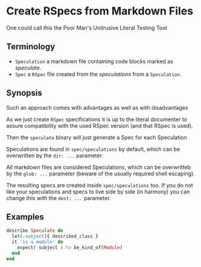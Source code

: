 # Create RSpecs from Markdown Files

One could call this the Poor Man's Unitrusive Literal Testing Tool

## Terminology

* `Speculation` a markdown file containing code blocks marked as _speculate_.
* `Spec` a `RSpec` file created from the _speculations_ from a `Speculation`.



## Synopsis

Such an approach comes with advantages as well as with disadvantages

As we just create `RSpec` specifications it is up to the literal documenter
to assure compatibility with the used RSpec version (and that RSpec is used).

Then the `speculate` binary will just generate a Spec for each Speculation

Speculations are found in `spec/speculations` by default, which can be
overwritten by the `dir: ...` parameter.

All markdown files are considered Speculations, which can be overwritteb
by the `glob: ...` parameter (beware of the usually required shell escaping).

The resulting specs are created inside `spec/speculations` too.
If you do not like your speculations and specs to live side by side (in harmony)
you can change this with the `dest: ...` parameter.

## Examples

```ruby speculate
describe Speculate do
  let(:subject){ described_class }
  it 'is a module' do
    expect( subject ).to be_kind_of(Module)
  end
end
    
```
